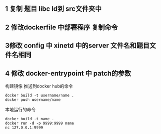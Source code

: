 ## 1 复制 题目 libc ld到 src文件夹中

## 2 修改dockerfile 中部署程序 复制命令

## 3修改 config 中 xinetd 中的server 文件名和题目文件名相同

## 4 修改 docker-entrypoint 中 patch的参数

构建镜像 推送到docker hub的命令

```
docker build -t username/name .
docker push username/name
```

本地运行的命令

```
docker build -t name .
docker run -d -p 9999:9999 name
nc 127.0.0.1:9999
```


